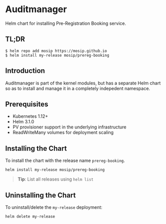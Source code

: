 # Auditmanager

Helm chart for installing Pre-Registration Booking service.

## TL;DR

```console
$ helm repo add mosip https://mosip.github.io
$ helm install my-release mosip/prereg-booking
```

## Introduction

Auditmanager is  part of the kernel modules, but has a separate Helm chart so as to install and manage it in a completely indepedent namespace.

## Prerequisites

- Kubernetes 1.12+
- Helm 3.1.0
- PV provisioner support in the underlying infrastructure
- ReadWriteMany volumes for deployment scaling

## Installing the Chart

To install the chart with the release name `prereg-booking`.

```console
helm install my-release mosip/prereg-booking
```

> **Tip**: List all releases using `helm list`

## Uninstalling the Chart

To uninstall/delete the `my-release` deployment:

```console
helm delete my-release
```


